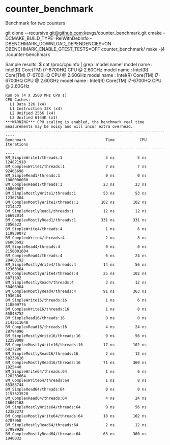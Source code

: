 # counter_benchmark
Benchmark for two counters

git clone --recursive git@github.com:kevgs/counter_benchmark.git
cmake -DCMAKE_BUILD_TYPE=RelWithDebInfo -DBENCHMARK_DOWNLOAD_DEPENDENCIES=ON -DBENCHMARK_ENABLE_GTEST_TESTS=OFF counter_benchmark/
make -j4
./counter-benchmark

Sample results:
$ cat /proc/cpuinfo | grep 'model name'
model name	: Intel(R) Core(TM) i7-6700HQ CPU @ 2.60GHz
model name	: Intel(R) Core(TM) i7-6700HQ CPU @ 2.60GHz
model name	: Intel(R) Core(TM) i7-6700HQ CPU @ 2.60GHz
model name	: Intel(R) Core(TM) i7-6700HQ CPU @ 2.60GHz

```
Run on (4 X 3500 MHz CPU s)
CPU Caches:
  L1 Data 32K (x4)
  L1 Instruction 32K (x4)
  L2 Unified 256K (x4)
  L3 Unified 6144K (x1)
***WARNING*** CPU scaling is enabled, the benchmark real time measurements may be noisy and will incur extra overhead.
--------------------------------------------------------------------------
Benchmark                                   Time           CPU Iterations
--------------------------------------------------------------------------
BM_SimpleWrite1/threads:1                   5 ns          5 ns  124821910
BM_ComplexWrite1/threads:1                  7 ns          7 ns   92465698
BM_SimpleRead1/threads:1                    0 ns          0 ns 1000000000
BM_ComplexRead1/threads:1                  23 ns         23 ns   30860907
BM_SimpleMostlyWrite1/threads:1            53 ns         53 ns   12367504
BM_ComplexMostlyWrite1/threads:1          102 ns        102 ns    7214472
BM_SimpleMostlyRead1/threads:1             12 ns         12 ns   56692014
BM_ComplexMostlyRead1/threads:1           331 ns        331 ns    2056522
BM_SimpleWrite4/threads:4                   1 ns          6 ns  119939072
BM_ComplexWrite4/threads:4                  2 ns          8 ns   86003692
BM_SimpleRead4/threads:4                    0 ns          0 ns 2150001604
BM_ComplexRead4/threads:4                   6 ns         24 ns   28488192
BM_SimpleMostlyWrite4/threads:4            14 ns         56 ns   12363364
BM_ComplexMostlyWrite4/threads:4           25 ns        102 ns    6871392
BM_SimpleMostlyRead4/threads:4              3 ns         12 ns   58406904
BM_ComplexMostlyRead4/threads:4            91 ns        363 ns    1936464
BM_SimpleWrite16/threads:16                 1 ns          6 ns  118809776
BM_ComplexWrite16/threads:16                1 ns          8 ns   85848752
BM_SimpleRead16/threads:16                  0 ns          0 ns 2143611648
BM_ComplexRead16/threads:16                 4 ns         24 ns   28794096
BM_SimpleMostlyWrite16/threads:16           9 ns         56 ns   12259008
BM_ComplexMostlyWrite16/threads:16         17 ns        102 ns    6827280
BM_SimpleMostlyRead16/threads:16            2 ns         12 ns   58239616
BM_ComplexMostlyRead16/threads:16          71 ns        360 ns    1925440
BM_SimpleWrite64/threads:64                 1 ns          6 ns  120233664
BM_ComplexWrite64/threads:64                1 ns          8 ns   85383744
BM_SimpleRead64/threads:64                  0 ns          0 ns 2153523520
BM_ComplexRead64/threads:64                 4 ns         24 ns   28607168
BM_SimpleMostlyWrite64/threads:64           9 ns         56 ns   12382272
BM_ComplexMostlyWrite64/threads:64         18 ns        102 ns    6787968
BM_SimpleMostlyRead64/threads:64            2 ns         12 ns   57988928
BM_ComplexMostlyRead64/threads:64          63 ns        360 ns    1940032

```
